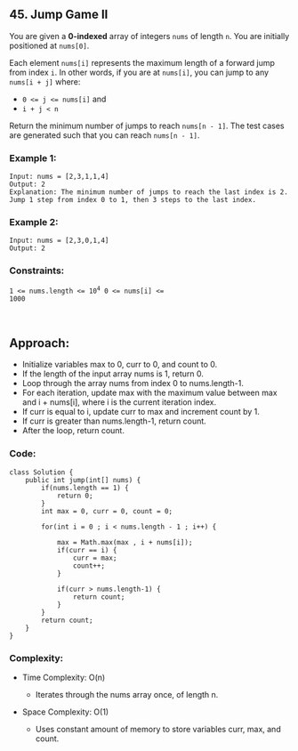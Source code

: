 ## 45. Jump Game II    

You are given a **0-indexed** array of integers ```nums``` of length ```n```. You are initially positioned at ```nums[0]```.   

Each element ```nums[i]``` represents the maximum length of a forward jump from index ```i```. In other words, if you are at ```nums[i]```, 
you can jump to any ```nums[i + j]``` where:    

* ```0 <= j <= nums[i]``` and
* ```i + j < n```    

Return the minimum number of jumps to reach ```nums[n - 1]```. The test cases are generated such that you can reach ```nums[n - 1]```.    

 
### Example 1:    
```
Input: nums = [2,3,1,1,4]
Output: 2
Explanation: The minimum number of jumps to reach the last index is 2. 
Jump 1 step from index 0 to 1, then 3 steps to the last index. 
```   

### Example 2:   
```
Input: nums = [2,3,0,1,4]
Output: 2
```    

### Constraints:   
<code>1 <= nums.length <= 10<sup>4</sup>
0 <= nums[i] <= 1000
</code>   

<br>  

## Approach:   

* Initialize variables max to 0, curr to 0, and count to 0.
* If the length of the input array nums is 1, return 0.
* Loop through the array nums from index 0 to nums.length-1.
* For each iteration, update max with the maximum value between max and i + nums[i], where i is the current iteration index.
* If curr is equal to i, update curr to max and increment count by 1.
* If curr is greater than nums.length-1, return count.
* After the loop, return count.    


### Code:   
```
class Solution {
    public int jump(int[] nums) {
        if(nums.length == 1) {
            return 0;
        }
        int max = 0, curr = 0, count = 0;

        for(int i = 0 ; i < nums.length - 1 ; i++) {
            
            max = Math.max(max , i + nums[i]);
            if(curr == i) {
                curr = max;
                count++;
            }
            
            if(curr > nums.length-1) {
                return count;
            }
        }
        return count;
    }
}
```   

### Complexity:  

* Time Complexity: O(n)
    * Iterates through the nums array once, of length n.

* Space Complexity: O(1)
    * Uses constant amount of memory to store variables curr, max, and count.     
